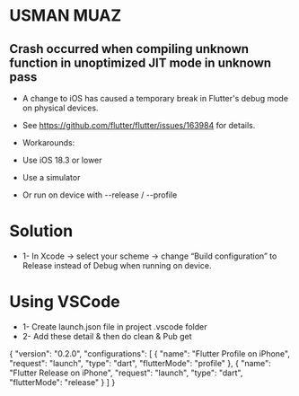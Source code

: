 # USMAN MUAZ
## Crash occurred when compiling unknown function in unoptimized JIT mode in unknown pass
* A change to iOS has caused a temporary break in Flutter's debug mode on physical devices.
* See https://github.com/flutter/flutter/issues/163984 for details.

* Workarounds:
* Use iOS 18.3 or lower
* Use a simulator
* Or run on device with --release / --profile

# Solution

* 1- In Xcode → select your scheme → change “Build configuration” to Release instead of Debug when running on device.

# Using VSCode
* 1- Create launch.json file in project .vscode folder
* 2- Add these detail & then do clean & Pub get

{
    "version": "0.2.0",
    "configurations": [
        {
            "name": "Flutter Profile on iPhone",
            "request": "launch",
            "type": "dart",
            "flutterMode": "profile"
        },
        {
            "name": "Flutter Release on iPhone",
            "request": "launch",
            "type": "dart",
            "flutterMode": "release"
        }
    ]
}

